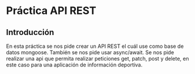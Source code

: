 # Práctica API REST

## Introducción
En esta práctica se nos pide crear un API REST el cuál use como base de datos mongoose. También se nos pide usar async/await. Se nos pide realizar una api que permita realizar peticiones get, patch, post y delete, en este caso para una aplicación de información deportiva.
